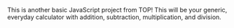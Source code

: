 This is another basic JavaScript project from TOP! This will be your generic, everyday calculator with addition, subtraction, multiplication, and division.
